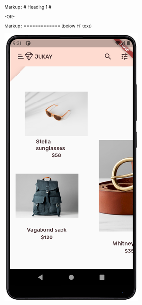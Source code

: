 Markup :  # Heading 1 #

-OR-

Markup :  ============= (below H1 text)


![alt text](https://raw.githubusercontent.com/johnmark14/Jukay_Shop_App/main/assets/images/jukay_app.png)